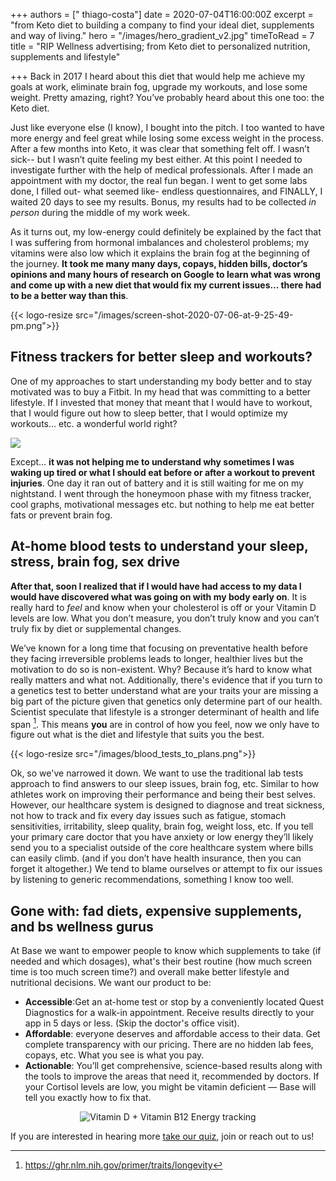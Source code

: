 +++
authors = [" thiago-costa"]
date = 2020-07-04T16:00:00Z
excerpt = "from Keto diet to building a company to find your ideal diet, supplements and way of living."
hero = "/images/hero_gradient_v2.jpg"
timeToRead = 7
title = "RIP Wellness advertising; from Keto diet to personalized nutrition, supplements and lifestyle"

+++
Back in 2017 I heard about this diet that would help me achieve my goals at work, eliminate brain fog, upgrade my workouts, and lose some weight. Pretty amazing, right? You’ve probably heard about this one too: the Keto diet.

Just like everyone else (I know), I bought into the pitch. I too wanted to have more energy and feel great while losing some excess weight in the process. After a few months into Keto, it was clear that something felt off. I wasn’t sick-- but I wasn’t quite feeling my best either. At this point I needed to investigate further with the help of medical professionals. After I made an appointment with my doctor, the real fun began. I went to get some labs done, I filled out- what seemed like- endless questionnaires, and FINALLY, I waited 20 days to see my results. Bonus, my results had to be collected _in person_ during the middle of my work week.

As it turns out, my low-energy could definitely be explained by the fact that I was suffering from hormonal imbalances and cholesterol problems; my vitamins were also low which it explains the brain fog at the beginning of the journey. **It took me many many days, copays, hidden bills, doctor’s opinions and many hours of research on Google to learn what was wrong and come up with a new diet that would fix my current issues… there had to be a better way than this**.

{{< logo-resize src="/images/screen-shot-2020-07-06-at-9-25-49-pm.png">}}

## **Fitness trackers for better sleep and workouts?**

One of my approaches to start understanding my body better and to stay motivated was to buy a Fitbit. In my head that was committing to a better lifestyle. If I invested that money that meant that I would have to workout, that I would figure out how to sleep better, that I would optimize my workouts… etc. a wonderful world right?

![](/images/fitbit_screenshot-1.png)

Except… **it was not helping me to understand why sometimes I was waking up tired or what I should eat before or after a workout to prevent injuries**. One day it ran out of battery and it is still waiting for me on my nightstand. I went through the honeymoon phase with my fitness tracker, cool graphs, motivational messages etc. but nothing to help me eat better fats or prevent brain fog.

## **At-home blood tests to understand your sleep, stress, brain fog, sex drive**

**After that, soon I realized that if I would have had access to my data I would have discovered what was going on with my body early on**. It is really hard to _feel_ and know when your cholesterol is off or your Vitamin D levels are low. What you don’t measure, you don’t truly know and you can’t truly fix by diet or supplemental changes.

We’ve known for a long time that focusing on preventative health before they facing irreversible problems leads to longer, healthier lives but the motivation to do so is non-existent. Why? Because it’s hard to know what really matters and what not. Additionally, there's evidence that if you turn to a genetics test to better understand what are your traits your are missing a big part of the picture given that genetics only determine part of our health. Scientist speculate that lifestyle is a stronger determinant of health and life span [^1]. This means **you** are in control of how you feel, now we only have to figure out what is the diet and lifestyle that suits you the best. 

{{< logo-resize src="/images/blood_tests_to_plans.png">}}

Ok, so we've narrowed it down. We want to use the traditional lab tests approach to find answers to our sleep issues, brain fog, etc. Similar to how athletes work on improving their performance and being their best selves. However, our healthcare system is designed to diagnose and treat sickness, not how to track and fix every day issues such as fatigue, stomach sensitivities, irritability, sleep quality, brain fog, weight loss, etc. If you tell your primary care doctor that you have anxiety or low energy they’ll likely send you to a specialist outside of the core healthcare system where bills can easily climb. (and if you don’t have health insurance, then you can forget it altogether.) We tend to blame ourselves or attempt to fix our issues by listening to generic recommendations, something I know too well. 

## **Gone with: fad diets, expensive supplements, and bs wellness gurus**

At Base we want to empower people to know which supplements to take (if needed and which dosages), what's their best routine (how much screen time is too much screen time?) and overall make better lifestyle and nutritional decisions. We want our product to be:

* **Accessible**:Get an at-home test or stop by a conveniently located Quest Diagnostics for a walk-in appointment. Receive results directly to your app in 5 days or less. (Skip the doctor's office visit).
* **Affordable**: everyone deserves and affordable access to their data. Get complete transparency with our pricing. There are no hidden lab fees, copays, etc. What you see is what you pay.
* **Actionable**:  You’ll get comprehensive, science-based results along with the tools to improve the areas that need it, recommended by doctors. If your Cortisol levels are low, you might be vitamin deficient — Base will tell you exactly how to fix that.

<span style="display:block;text-align:center">![Vitamin D + Vitamin B12 Energy tracking](/images/energy_score_cropped.png "Vitamin D + Vitamin B12 Energy tracking")</span>

If you are interested in hearing more [take our quiz](https://get-base.com "Base at-home testing. Track Sleep, Sex Drive, Energy and more"), join or reach out to us!

[^1]: https://ghr.nlm.nih.gov/primer/traits/longevity
